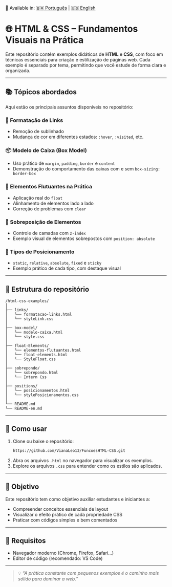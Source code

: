 🔄 Available in: [🇧🇷 Português](README.md) | [🇺🇸 English](README-en.md)


# 🌐 HTML & CSS – Fundamentos Visuais na Prática

Este repositório contém exemplos didáticos de **HTML** e **CSS**, com foco em técnicas essenciais para criação e estilização de páginas web. Cada exemplo é separado por tema, permitindo que você estude de forma clara e organizada.

---

## 📚 Tópicos abordados

Aqui estão os principais assuntos disponíveis no repositório:

### 🔗 Formatação de Links
- Remoção de sublinhado
- Mudança de cor em diferentes estados: `:hover`, `:visited`, etc.

### 📦 Modelo de Caixa (Box Model)
- Uso prático de `margin`, `padding`, `border` e `content`
- Demonstração do comportamento das caixas com e sem `box-sizing: border-box`

### 🧱 Elementos Flutuantes na Prática
- Aplicação real do `float`
- Alinhamento de elementos lado a lado
- Correção de problemas com `clear`

### 🧩 Sobreposição de Elementos
- Controle de camadas com `z-index`
- Exemplo visual de elementos sobrepostos com `position: absolute`

### 📍 Tipos de Posicionamento
- `static`, `relative`, `absolute`, `fixed` e `sticky`
- Exemplo prático de cada tipo, com destaque visual

---

## 📁 Estrutura do repositório

```
/html-css-examples/
│
├── links/
│   └── formatacao-links.html
│   └── styleLink.css
│
├── box-model/
│   └── modelo-caixa.html
│   └── style.css
│
├── float-Elements/
│   └── elementos-flutuantes.html
│   └── float-elements.html
│   └── StyleFloat.css
│
├── sobrepondo/
│   └── sobrepondo.html
│   └── Intern Css
│
├── positions/
│   └── posicionamentos.html
│   └── stylePosicionamentos.css
│
└── README.md
└── README-en.md
```

---

## 🚀 Como usar

1. Clone ou baixe o repositório:
   ```bash
   https://github.com/VianaLeo13/FuncoesHTML-CSS.git
   ```
2. Abra os arquivos `.html` no navegador para visualizar os exemplos.
3. Explore os arquivos `.css` para entender como os estilos são aplicados.

---

## 🎯 Objetivo

Este repositório tem como objetivo auxiliar estudantes e iniciantes a:

- Compreender conceitos essenciais de layout
- Visualizar o efeito prático de cada propriedade CSS
- Praticar com códigos simples e bem comentados

---

## 🧠 Requisitos

- Navegador moderno (Chrome, Firefox, Safari...)
- Editor de código (recomendado: VS Code)


---

> 💡 *“A prática constante com pequenos exemplos é o caminho mais sólido para dominar a web.”*
